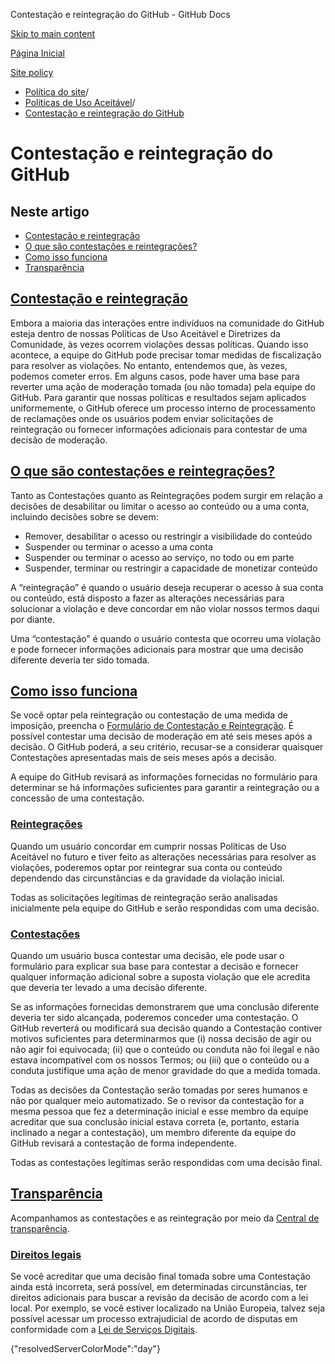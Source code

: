 Contestação e reintegração do GitHub - GitHub Docs

[Skip to main content](#main-content)

[Página Inicial](/pt)

[Site policy](/pt/site-policy)

* [Política do site](/pt/site-policy)/
* [Políticas de Uso Aceitável](/pt/site-policy/acceptable-use-policies)/
* [Contestação e reintegração do GitHub](/pt/site-policy/acceptable-use-policies/github-appeal-and-reinstatement)

Contestação e reintegração do GitHub
==========

Neste artigo
----------

* [Contestação e reintegração](#appeal-and-reinstatement)
* [O que são contestações e reintegrações?](#what-are-appeals-and-reinstatements)
* [Como isso funciona](#how-this-works)
* [Transparência](#transparency)

[Contestação e reintegração](#appeal-and-reinstatement)
----------

Embora a maioria das interações entre indivíduos na comunidade do GitHub esteja dentro de nossas Políticas de Uso Aceitável e Diretrizes da Comunidade, às vezes ocorrem violações dessas políticas. Quando isso acontece, a equipe do GitHub pode precisar tomar medidas de fiscalização para resolver as violações. No entanto, entendemos que, às vezes, podemos cometer erros. Em alguns casos, pode haver uma base para reverter uma ação de moderação tomada (ou não tomada) pela equipe do GitHub. Para garantir que nossas políticas e resultados sejam aplicados uniformemente, o GitHub oferece um processo interno de processamento de reclamações onde os usuários podem enviar solicitações de reintegração ou fornecer informações adicionais para contestar de uma decisão de moderação.

[O que são contestações e reintegrações?](#what-are-appeals-and-reinstatements)
----------

Tanto as Contestações quanto as Reintegrações podem surgir em relação a decisões de desabilitar ou limitar o acesso ao conteúdo ou a uma conta, incluindo decisões sobre se devem:

* Remover, desabilitar o acesso ou restringir a visibilidade do conteúdo
* Suspender ou terminar o acesso a uma conta
* Suspender ou terminar o acesso ao serviço, no todo ou em parte
* Suspender, terminar ou restringir a capacidade de monetizar conteúdo

A “reintegração” é quando o usuário deseja recuperar o acesso à sua conta ou conteúdo, está disposto a fazer as alterações necessárias para solucionar a violação e deve concordar em não violar nossos termos daqui por diante.

Uma “contestação” é quando o usuário contesta que ocorreu uma violação e pode fornecer informações adicionais para mostrar que uma decisão diferente deveria ter sido tomada.

[Como isso funciona](#how-this-works)
----------

Se você optar pela reintegração ou contestação de uma medida de imposição, preencha o [Formulário de Contestação e Reintegração](https://support.github.com/contact/reinstatement). É possível contestar uma decisão de moderação em até seis meses após a decisão. O GitHub poderá, a seu critério, recusar-se a considerar quaisquer Contestações apresentadas mais de seis meses após a decisão.

A equipe do GitHub revisará as informações fornecidas no formulário para determinar se há informações suficientes para garantir a reintegração ou a concessão de uma contestação.

### [Reintegrações](#reinstatements) ###

Quando um usuário concordar em cumprir nossas Políticas de Uso Aceitável no futuro e tiver feito as alterações necessárias para resolver as violações, poderemos optar por reintegrar sua conta ou conteúdo dependendo das circunstâncias e da gravidade da violação inicial.

Todas as solicitações legítimas de reintegração serão analisadas inicialmente pela equipe do GitHub e serão respondidas com uma decisão.

### [Contestações](#appeals) ###

Quando um usuário busca contestar uma decisão, ele pode usar o formulário para explicar sua base para contestar a decisão e fornecer qualquer informação adicional sobre a suposta violação que ele acredita que deveria ter levado a uma decisão diferente.

Se as informações fornecidas demonstrarem que uma conclusão diferente deveria ter sido alcançada, poderemos conceder uma contestação. O GitHub reverterá ou modificará sua decisão quando a Contestação contiver motivos suficientes para determinarmos que (i) nossa decisão de agir ou não agir foi equivocada; (ii) que o conteúdo ou conduta não foi ilegal e não estava incompatível com os nossos Termos; ou (iii) que o conteúdo ou a conduta justifique uma ação de menor gravidade do que a medida tomada.

Todas as decisões da Contestação serão tomadas por seres humanos e não por qualquer meio automatizado. Se o revisor da contestação for a mesma pessoa que fez a determinação inicial e esse membro da equipe acreditar que sua conclusão inicial estava correta (e, portanto, estaria inclinado a negar a contestação), um membro diferente da equipe do GitHub revisará a contestação de forma independente.

Todas as contestações legítimas serão respondidas com uma decisão final.

[Transparência](#transparency)
----------

Acompanhamos as contestações e as reintegração por meio da [Central de transparência](https://transparencycenter.github.com/appeals/).

### [Direitos legais](#legal-rights) ###

Se você acreditar que uma decisão final tomada sobre uma Contestação ainda está incorreta, será possível, em determinadas circunstâncias, ter direitos adicionais para buscar a revisão da decisão de acordo com a lei local. Por exemplo, se você estiver localizado na União Europeia, talvez seja possível acessar um processo extrajudicial de acordo de disputas em conformidade com a [Lei de Serviços Digitais](https://eur-lex.europa.eu/eli/reg/2022/2065/oj#d1e2819-1-1).

{"resolvedServerColorMode":"day"}
